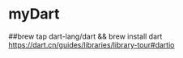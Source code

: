 # myDart

##brew tap dart-lang/dart && brew install dart
https://dart.cn/guides/libraries/library-tour#dartio
